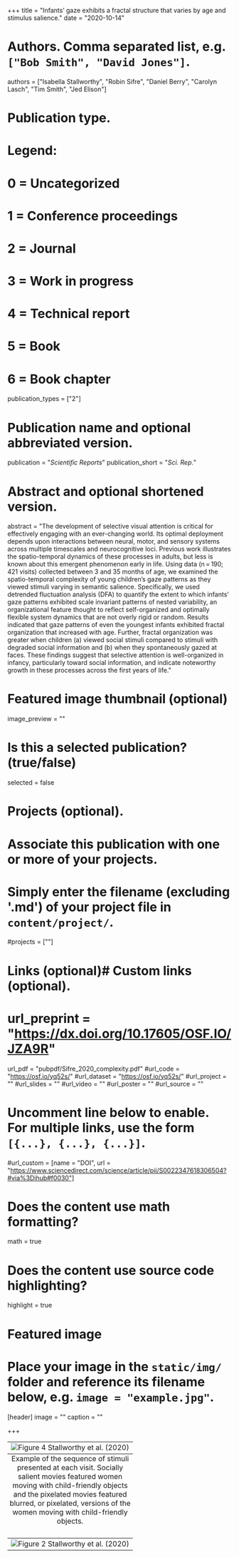 +++
title = "Infants’ gaze exhibits a fractal structure that varies by age and stimulus salience."
date = "2020-10-14"

# Authors. Comma separated list, e.g. `["Bob Smith", "David Jones"]`.
authors = ["Isabella Stallworthy", "Robin Sifre", "Daniel Berry", "Carolyn Lasch", "Tim Smith", "Jed Elison"]
# Publication type.
# Legend:
# 0 = Uncategorized
# 1 = Conference proceedings
# 2 = Journal
# 3 = Work in progress
# 4 = Technical report
# 5 = Book
# 6 = Book chapter
publication_types = ["2"]

# Publication name and optional abbreviated version.
publication = "*Scientific Reports*"
publication_short = "*Sci. Rep.*"

# Abstract and optional shortened version.
abstract = "The development of selective visual attention is critical for effectively engaging with an ever-changing world. Its optimal deployment depends upon interactions between neural, motor, and sensory systems across multiple timescales and neurocognitive loci. Previous work illustrates the spatio-temporal dynamics of these processes in adults, but less is known about this emergent phenomenon early in life. Using data (n = 190; 421 visits) collected between 3 and 35 months of age, we examined the spatio-temporal complexity of young children’s gaze patterns as they viewed stimuli varying in semantic salience. Specifically, we used detrended fluctuation analysis (DFA) to quantify the extent to which infants’ gaze patterns exhibited scale invariant patterns of nested variability, an organizational feature thought to reflect self-organized and optimally flexible system dynamics that are not overly rigid or random. Results indicated that gaze patterns of even the youngest infants exhibited fractal organization that increased with age. Further, fractal organization was greater when children (a) viewed social stimuli compared to stimuli with degraded social information and (b) when they spontaneously gazed at faces. These findings suggest that selective attention is well-organized in infancy, particularly toward social information, and indicate noteworthy growth in these processes across the first years of life."


# Featured image thumbnail (optional)
image_preview = ""

# Is this a selected publication? (true/false)
selected = false

# Projects (optional).
#   Associate this publication with one or more of your projects.
#   Simply enter the filename (excluding '.md') of your project file in `content/project/`.
#projects = [""]

# Links (optional)# Custom links (optional).
# url_preprint = "https://dx.doi.org/10.17605/OSF.IO/JZA9R"
url_pdf = "pubpdf/Sifre_2020_complexity.pdf"
#url_code = "https://osf.io/yq52s/"
#url_dataset = "https://osf.io/yq52s/"
#url_project = ""
#url_slides = ""
#url_video = ""
#url_poster = ""
#url_source = ""

#   Uncomment line below to enable. For multiple links, use the form `[{...}, {...}, {...}]`.
#url_custom = [name = "DOI", url = "https://www.sciencedirect.com/science/article/pii/S0022347618306504?#via%3Dihub#f0030"]


# Does the content use math formatting?
math = true

# Does the content use source code highlighting?
highlight = true

# Featured image
# Place your image in the `static/img/` folder and reference its filename below, e.g. `image = "example.jpg"`.
[header]
image = ""
caption = ""

+++

<table class="image">
<caption align="bottom"> Example of the sequence of stimuli presented at each visit. Socially salient movies featured women moving with child-friendly objects and the pixelated movies featured blurred, or pixelated, versions of the women moving with child-friendly objects.
</caption>
<tr><td><img src="/img/complexity_fig_4.png" alt="Figure 4 Stallworthy et al. (2020)"/></td></tr>
</table>

<table class="image">
<caption align="bottom"> 
</caption>
<tr><td><img src="/img/complexity_fig_2.png" alt="Figure 2 Stallworthy et al. (2020)"/></td></tr>
</table>


